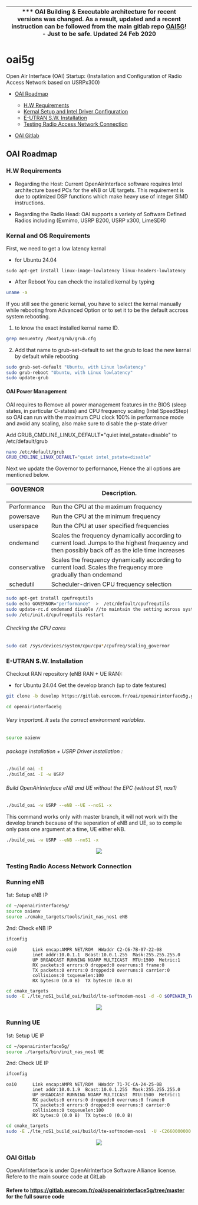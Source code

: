
|*** OAI Building & Executable architecture for recent versions was changed. As a result, updated and a recent instruction can be followed from the main gitlab repo [OAI5G](https://gitlab.eurecom.fr/oai/openairinterface5g/wikis/home)! - Just to be safe. Updated 24 Feb 2020  |
| --- |

# oai5g
Open Air Interface (OAI) Startup: (Installation and Configuration of Radio Access Network based on USRPx300)


*   [OAI Roadmap](#OAI)

	*	[H.W Requirements](#H.W.)
	*	[Kernal Setup and Intel Driver Configuration](#kernal)
	*	[E-UTRAN S.W. Installation](#S.W.)
	*	[Testing Radio Access Network Connection](#RAN)
	
*   [OAI Gitlab](#REF)


<h2 id="OAI">OAI Roadmap</h2>

<h3 id="H.W.">H.W Requirements</h3>

- Regarding the Host: Current OpenAirInterface software requires Intel architecture based PCs for the eNB or UE targets. This requirement is due to optimized DSP functions which make heavy use of integer SIMD instructions.

- Regarding the Radio Head: OAI supports a variety of Software Defined Radios including (Exmimo, USRP B200, USRP x300, LimeSDR)

<h3 id="kernal">Kernal and OS Requirements</h3>

First, we need to get a low latency kernal
- for Ubuntu 24.04
```
sudo apt-get install linux-image-lowlatency linux-headers-lowlatency
```
- After Reboot You can check the installed kernal by typing
```bash
uname -a
``` 
If you still see the generic kernal, you have to select the kernal manually while rebooting from Advanced Option
or to set it to be the default accross system rebooting.
1. to know the exact installed kernal name ID.
```bash 
grep menuentry /boot/grub/grub.cfg
```
2. Add that name to grub-set-default to set the grub to load the new kernal by default while rebooting
```bash 
sudo grub-set-default "Ubuntu, with Linux lowlatency"
sudo grub-reboot "Ubuntu, with Linux lowlatency"
sudo update-grub
``` 
#### OAI Power Management
OAI requires to Remove all power management features in the BIOS (sleep states, in particular C-states) and CPU frequency scaling (Intel SpeedStep) so OAI can run with the maximum CPU clock 100% in performance mode and avoid  any scaling, also make sure to disable the p-state driver 

Add GRUB_CMDLINE_LINUX_DEFAULT="quiet intel_pstate=disable" to /etc/default/grub
```bash
nano /etc/default/grub
GRUB_CMDLINE_LINUX_DEFAULT="quiet intel_pstate=disable"
```
Next we update the Governor to performance, Hence the all options are mentioned below.

| GOVERNOR      | Description.  |
| ------------- | ------------- |
| Performance   | Run the CPU at the maximum frequency 		 |
| powersave     | Run the CPU at the minimum frequency  	 |
| userspace 	| Run the CPU at user specified frequencies 	 |
| ondemand 	| Scales the frequency dynamically according to current load. Jumps to the highest frequency and then possibly back off as the idle time increases | 
| conservative  | Scales the frequency dynamically according to current load. Scales the frequency more gradually than ondemand |
| schedutil	|Scheduler-driven CPU frequency selection|



```bash
sudo apt-get install cpufrequtils
sudo echo GOVERNOR="performance"  >  /etc/default/cpufrequtils
sudo update-rc.d ondemand disable //to maintain the setting across system reboot
sudo /etc/init.d/cpufrequtils restart 
```
###### Checking the CPU cores
```bash
sudo cat /sys/devices/system/cpu/cpu*/cpufreq/scaling_governor
```

<h3 id="S.W.">E-UTRAN S.W. Installation</h3>

Checkout RAN repository (eNB RAN + UE RAN):
- for Ubuntu 24.04 Get the develop branch (up to date features)
```bash
git clone -b develop https://gitlab.eurecom.fr/oai/openairinterface5g.git
```

```bash
cd openairinterface5g
```

###### Very important. It sets the correct environment variables. 
```bash
source oaienv
```
###### package installation + USRP Driver installation :
```bash
./build_oai -I
./build_oai -I -w USRP
```
###### Build OpenAirInterface eNB and UE without the EPC (without S1, nos1) 
```bash
./build_oai -w USRP --eNB --UE --noS1 -x
```
This command works only with master branch, it will not work with the develop branch because of the seperation of eNB and UE, so to compile only pass one argument at a time, UE either eNB.
```bash
./build_oai -w USRP --eNB --noS1 -x
```
<p align="center">
  <img src="https://github.com/astro7x/oai5g/blob/master/img/RAN_noS1.png?raw=true"/>
</p>

<h3 id="RAN">Testing Radio Access Network Connection</h3>

### Running eNB

1st: Setup eNB IP
```bash
cd ~/openairinterface5g/
source oaienv
source ./cmake_targets/tools/init_nas_nos1 eNB
```
2nd: Check eNB IP

```bash
ifconfig 
```

```
oai0      Link encap:AMPR NET/ROM  HWaddr C2-C6-7B-07-22-08 
          inet addr:10.0.1.1  Bcast:10.0.1.255  Mask:255.255.255.0
          UP BROADCAST RUNNING NOARP MULTICAST  MTU:1500  Metric:1
          RX packets:0 errors:0 dropped:0 overruns:0 frame:0
          TX packets:0 errors:0 dropped:0 overruns:0 carrier:0
          collisions:0 txqueuelen:100 
          RX bytes:0 (0.0 B)  TX bytes:0 (0.0 B)

```


```bash
cd cmake_targets
sudo -E ./lte_noS1_build_oai/build/lte-softmodem-nos1 -d -O $OPENAIR_TARGETS/PROJECTS/GENERIC-LTE-EPC/CONF/enb.band7.tm1.usrpb210.conf 2>&1 | tee ENB.log
```
<p align="center">
  <img src="https://github.com/astro7x/oai5g/blob/master/img/eNB0.png?raw=true"/>
</p>



### Running UE

1st: Setup UE IP
```bash
cd ~/openairinterface5g/
source ./targets/bin/init_nas_nos1 UE
```

2nd: Check UE IP

```bash
ifconfig 
```

```
oai0      Link encap:AMPR NET/ROM  HWaddr 71-7C-CA-24-25-0B
          inet addr:10.0.1.9  Bcast:10.0.1.255  Mask:255.255.255.0
          UP BROADCAST RUNNING NOARP MULTICAST  MTU:1500  Metric:1
          RX packets:0 errors:0 dropped:0 overruns:0 frame:0
          TX packets:0 errors:0 dropped:0 overruns:0 carrier:0
          collisions:0 txqueuelen:100 
          RX bytes:0 (0.0 B)  TX bytes:0 (0.0 B)
```

```bash
cd cmake_targets
sudo -E ./lte_noS1_build_oai/build/lte-softmodem-nos1  -U -C2660000000 -r25 --ue-scan-carrier --ue-txgain 90 --ue-rxgain 115 -d >&1 | tee UE.log
```

<p align="center">
  <img src="https://github.com/astro7x/oai5g/blob/master/img/UE0.png?raw=true"/>
</p>

<h3 id="REF">OAI Gitlab</h3>

OpenAirInterface is under OpenAirInterface Software Alliance license.
Refere to the main source code at GitLab

#### Refere to https://gitlab.eurecom.fr/oai/openairinterface5g/tree/master for the full source code

